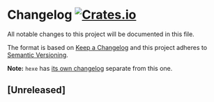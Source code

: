 # Changelog [![Crates.io][crate-badge]][crate]
All notable changes to this project will be documented in this file.

The format is based on [Keep a Changelog](http://keepachangelog.com/en/1.0.0/)
and this project adheres to [Semantic Versioning](http://semver.org/spec/v2.0.0.html).

**Note:** `hexe` has [its own changelog][h-log] separate from this one.

## [Unreleased]

[crate]:       https://crates.io/crates/hexe_core
[crate-badge]: https://img.shields.io/crates/v/hexe_core.svg

[h-log]: https://github.com/hexe/Hexe/blob/master/hexe/CHANGELOG.md
